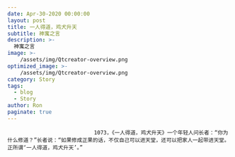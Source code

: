 ```yaml
---
date: Apr-30-2020 00:00:00
layout: post
title: 一人得道，鸡犬升天
subtitle: 神寓之言
description: >-
  神寓之言
image: >-
    /assets/img/Qtcreator-overview.png
optimized_image: >-
    /assets/img/Qtcreator-overview.png
category: Story
tags:
  - blog
  - Story
author: Ron
paginate: true
---
```


							　　1073，《一人得道，鸡犬升天》一个年轻人问长者：“你为什么修道？”长者说：“如果修成正果的话，不仅自己可以进天堂，还可以把家人一起带进天堂。正所谓‘一人得道，鸡犬升天’。”
							
							
						